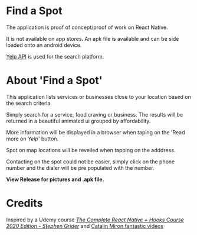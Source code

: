 # Find a Spot 
The application is proof of concept/proof of work on React Native.

It is not available on app stores.  An apk file is available and can be side loaded onto an android device.

[Yelp API](http://www.yelp.com) is used for the search platform.

# About 'Find a Spot'

This application lists services or businesses close to your location based on the search criteria.  

Simply search for a service, food craving or business.  The results will be returned in a beautiful animated ui grouped by affordability.

More information will be displayed in a browser when taping on the 'Read more on *Yelp*' button.

Spot on map locations will be reveiled  when tapping on the adddress.

Contacting on the spot could not be easier, simply click on the phone  number and the dialer will be pre populated with the number.

**View Release for pictures and .apk file.**

# Credits
Inspired by a Udemy course *[The Complete React Native + Hooks Course 2020 Edition - Stephen Grider](https://www.udemy.com/course/the-complete-react-native-and-redux-course/)*  and [Catalin Miron fantastic videos](https://www.youtube.com/channel/UCTcH04SRuyedaSuuQVeAcdg)